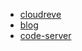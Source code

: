- [cloudreve](http://cloud.agiantii.fun:5212)
- [blog](http://agiantii.fun)
- [code-server](http://code.agiantii.fun:8686)